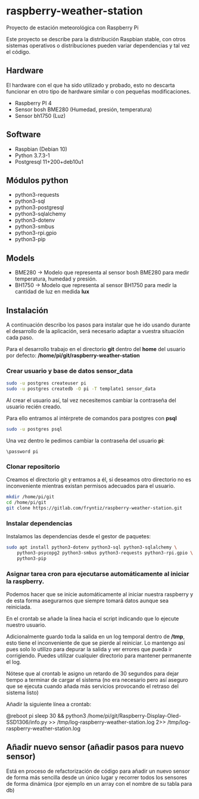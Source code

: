 # raspberry-weather-station

Proyecto de estación meteorológica con Raspberry Pi

Este proyecto se describe para la distribución Raspbian stable, con otros 
sistemas operativos o distribuciones pueden variar dependencias y tal vez
el código.

## Hardware 

El hardware con el que ha sido utilizado y probado, esto no descarta funcionar
en otro tipo de hardware similar o con pequeñas modificaciones.

- Raspberry PI 4
- Sensor bosh BME280 (Humedad, presión, temperatura)
- Sensor bh1750 (Luz)

## Software

- Raspbian (Debian 10)
- Python 3.7.3-1
- Postgresql 11+200+deb10u1

## Módulos python

- python3-requests
- python3-sql
- python3-postgresql
- python3-sqlalchemy
- python3-dotenv
- python3-smbus
- python3-rpi.gpio
- python3-pip

## Models

- BME280 → Modelo que representa al sensor bosh BME280 para medir 
temperatura, humedad y presión.
- BH1750 → Modelo que representa al sensor BH1750 para medir la cantidad de 
luz en medida **lux**

## Instalación

A continuación describo los pasos para instalar que he ido usando durante el
desarrollo de la aplicación, será necesario adaptar a vuestra situación cada
paso.

Para el desarrollo trabajo en el directorio **git** dentro del **home** del 
usuario por defecto: **/home/pi/git/raspberry-weather-station**

### Crear usuario y base de datos sensor_data

```bash
sudo -u postgres createuser pi
sudo -u postgres createdb -O pi -T template1 sensor_data
```

Al crear el usuario así, tal vez necesitemos cambiar la contraseña del
usuario recién creado.

Para ello entramos al intérprete de comandos para postgres con **psql**

```bash
sudo -u postgres psql
```

Una vez dentro le pedimos cambiar la contraseña del usuario **pi**:

```postgresql
\password pi
```

### Clonar repositorio

Creamos el directorio git y entramos a él, si deseamos otro directorio no
es inconveniente mientras existan permisos adecuados para el usuario.

```bash
mkdir /home/pi/git
cd /home/pi/git
git clone https://gitlab.com/fryntiz/raspberry-weather-station.git
```

### Instalar dependencias

Instalamos las dependencias desde el gestor de paquetes:

```bash
sudo apt install python3-dotenv python3-sql python3-sqlalchemy \ 
    python3-psycopg2 python3-smbus python3-requests python3-rpi.gpio \ 
    python3-pip 
```

### Asignar tarea cron para ejecutarse automáticamente al iniciar la raspberry.

Podemos hacer que se inicie automáticamente al iniciar nuestra raspberry y
de esta forma asegurarnos que siempre tomará datos aunque sea reiniciada.

En el crontab se añade la línea hacia el script indicando que lo ejecute nuestro
usuario.

Adicionalmente guardo toda la salida en un log temporal dentro de **/tmp**,
esto tiene el inconveniente de que se pierde al reiniciar. Lo mantengo así
pues solo lo utilizo para depurar la salida y ver errores que pueda ir 
corrigiendo. Puedes utilizar cualquier directorio para mantener permanente el
log.

Nótese que al crontab le asigno un retardo de 30 segundos para dejar tiempo a
terminar de cargar el sistema (no era necesario pero así aseguro que se 
ejecuta cuando añada más servicios provocando el retraso del sistema listo)

Añadir la siguiente línea a crontab:

@reboot pi sleep 30 && python3 /home/pi/git/Raspberry-Display-Oled-SSD1306/info.py  >> /tmp/log-raspberry-weather-station.log 2>> /tmp/log-raspberry-weather-station.log

## Añadir nuevo sensor (añadir pasos para nuevo sensor)

Está en proceso de refactorización de código para añadir un nuevo sensor de 
forma más sencilla desde un único lugar y recorrer todos los sensores de forma 
dinámica (por ejemplo en un array con el nombre de su tabla para db)

